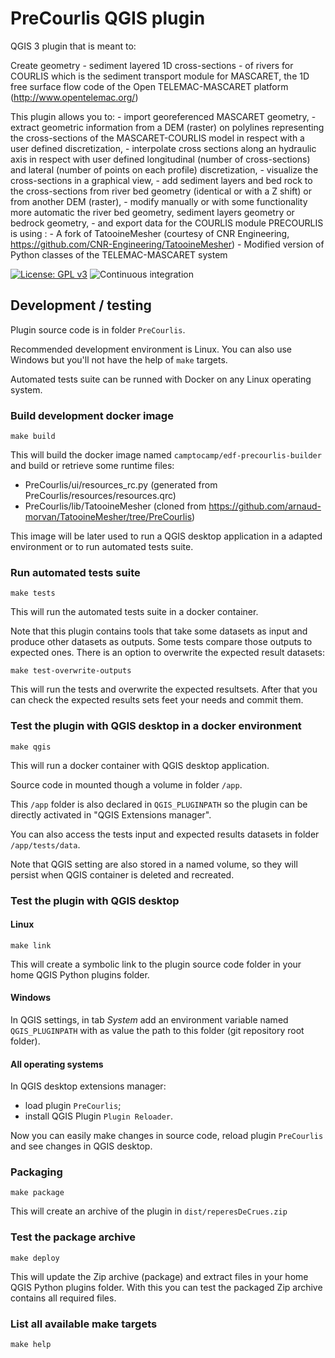 # PreCourlis QGIS plugin

QGIS 3 plugin that is meant to:

Create geometry - sediment layered 1D cross-sections - of rivers for COURLIS which is the sediment transport module for MASCARET, the 1D free surface flow code of the Open TELEMAC-MASCARET platform (http://www.opentelemac.org/)

This plugin allows you to:
    - import georeferenced MASCARET geometry,
    - extract geometric information from a DEM (raster) on polylines representing the cross-sections of the MASCARET-COURLIS model in respect with a user defined discretization,
    - interpolate cross sections along an hydraulic axis in respect with user defined longitudinal (number of cross-sections) and lateral (number of points on each profile) discretization,
    - visualize the cross-sections in a graphical view,
    - add sediment layers and bed rock to the cross-sections from river bed geometry (identical or with a Z shift) or from another DEM (raster),
    - modify manually or with some functionality more automatic the river bed geometry, sediment layers geometry or bedrock geometry,
    - and export data for the COURLIS module
    PRECOURLIS is using :
    - A fork of TatooineMesher (courtesy of CNR Engineering, https://github.com/CNR-Engineering/TatooineMesher)
    - Modified version of Python classes of the TELEMAC-MASCARET system

[![License: GPL v3](https://img.shields.io/badge/License-GPLv3-blue.svg)](LICENSE.md)
![Continuous integration](https://github.com/msecher/PreCourlis/workflows/Continuous%20integration/badge.svg)

## Development / testing

Plugin source code is in folder `PreCourlis`.

Recommended development environment is Linux.
You can also use Windows but you'll not have the help of `make` targets.

Automated tests suite can be runned with Docker on any Linux operating system.

### Build development docker image

``````````
make build
``````````

This will build the docker image named `camptocamp/edf-precourlis-builder` and
build or retrieve some runtime files:
- PreCourlis/ui/resources_rc.py  (generated from PreCourlis/resources/resources.qrc)
- PreCourlis/lib/TatooineMesher  (cloned from https://github.com/arnaud-morvan/TatooineMesher/tree/PreCourlis)

This image will be later used to run a QGIS desktop application in a adapted
environment or to run automated tests suite.

### Run automated tests suite

``````````
make tests
``````````

This will run the automated tests suite in a docker container.

Note that this plugin contains tools that take some datasets as input
and produce other datasets as outputs.
Some tests compare those outputs to expected ones.
There is an option to overwrite the expected result datasets:

```````````````````````````
make test-overwrite-outputs
```````````````````````````

This will run the tests and overwrite the expected resultsets.
After that you can check the expected results sets feet your needs and commit them.

### Test the plugin with QGIS desktop in a docker environment

`````````
make qgis
`````````

This will run a docker container with QGIS desktop application.

Source code in mounted though a volume in folder `/app`.

This `/app` folder is also declared in `QGIS_PLUGINPATH` so the plugin can be
directly activated in "QGIS Extensions manager".

You can also access the tests input and expected results datasets in folder
`/app/tests/data`.

Note that QGIS setting are also stored in a named volume, so they will persist
when QGIS container is deleted and recreated.

### Test the plugin with QGIS desktop

#### Linux

`````````
make link
`````````

This will create a symbolic link to the plugin source code folder in your home
QGIS Python plugins folder.

#### Windows

In QGIS settings, in tab *System* add an environment variable named
`QGIS_PLUGINPATH` with as value the path to this folder (git repository root folder).

#### All operating systems

In QGIS desktop extensions manager:

- load plugin `PreCourlis`;
- install QGIS Plugin `Plugin Reloader`.

Now you can easily make changes in source code, reload plugin `PreCourlis` and
see changes in QGIS desktop.

### Packaging

````````````
make package
````````````

This will create an archive of the plugin in `dist/reperesDeCrues.zip`

### Test the package archive

```````````
make deploy
```````````

This will update the Zip archive (package) and extract files in your home QGIS
Python plugins folder.
With this you can test the packaged Zip archive contains all required files.

### List all available make targets

`````````
make help
`````````
